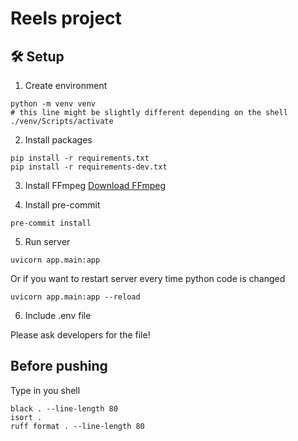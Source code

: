 # Reels project


## 🛠️ Setup

1) Create environment

```
python -m venv venv
# this line might be slightly different depending on the shell
./venv/Scripts/activate
```
2) Install packages
```
pip install -r requirements.txt
pip install -r requirements-dev.txt
```

3) Install FFmpeg 
[Download FFmpeg](https://www.gyan.dev/ffmpeg/builds/)


4) Install pre-commit
```
pre-commit install
```

5) Run server
```
uvicorn app.main:app
```
Or if you want to restart server every time python code is changed
```
uvicorn app.main:app --reload
```

6) Include .env file

Please ask developers for the file!

## Before pushing
Type in you shell
```
black . --line-length 80
isort .
ruff format . --line-length 80
```